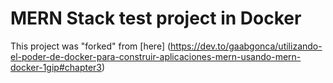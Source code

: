 # MERN Stack test project in Docker

This project was "forked" from [here] (https://dev.to/gaabgonca/utilizando-el-poder-de-docker-para-construir-aplicaciones-mern-usando-mern-docker-1gip#chapter3)